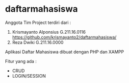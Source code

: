 # daftarmahasiswa
Anggota Tim Project terdiri dari :
1. Krismayanto Alponsius G.211.16.0116 https://github.com/krismayanto2/daftarmahasiswa/
2. Reza Dwiki G.211.16.0000 

Aplikasi Daftar Mahasiswa dibuat dengan PHP dan XAMPP

Fitur yang ada :
* CRUD
* LOGIN/SESSION
